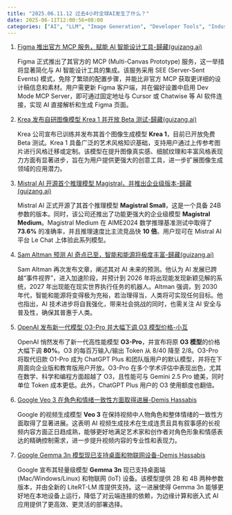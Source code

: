 ```yaml
---
title: "2025.06.11.12 过去4小时全球AI发生了什么？"
date: 2025-06-11T12:00:56+08:00
categories: ["AI", "LLM", "Image Generation", "Developer Tools", "Industry News", "Forecasts"]
---
```


1.  [Figma 推出官方 MCP 服务，赋能 AI 智能设计工具-歸藏(guizang.ai)](https://x.com/op7418/status/1932627209971511709)

    Figma 正式推出了其官方的 MCP (Multi-Canvas Prototype) 服务，这一举措将显著简化与 AI 智能设计工具的集成。该服务采用 SEE (Server-Sent Events) 模式，免除了繁琐的配置步骤，并能比非官方 MCP 获取更详细的设计稿信息和素材。用户需更新 Figma 客户端，并在偏好设置中启用 Dev Mode MCP Server，即可通过固定地址与 Cursor 或 Chatwise 等 AI 软件连接，实现 AI 直接解析和生成 Figma 页面。

2.  [Krea 发布自研图像模型 Krea 1 并开放 Beta 测试-歸藏(guizang.ai)](https://x.com/op7418/status/1932619893054324854)

    Krea 公司宣布已训练并发布其首个图像生成模型 **Krea 1**，目前已开放免费 Beta 测试。Krea 1 具备广泛的艺术风格知识基础，支持用户通过上传参考图片进行风格迁移或定制。该模型在提升图像真实感、细腻纹理和丰富风格表现力方面有显著进步，旨在为用户提供更强大的创意工具，进一步扩展图像生成领域的应用潜力。

3.  [Mistral AI 开源首个推理模型 Magistral，并推出企业级版本-歸藏(guizang.ai)](https://x.com/op7418/status/1932618546154238419)

    Mistral AI 正式开源了其首个推理模型 **Magistral Small**，这是一个具备 24B 参数的版本。同时，该公司还推出了功能更强大的企业级模型 **Magistral Medium**。Magistral Medium 在 AIME2024 数学推理基准测试中取得了 **73.6%** 的准确率，并且推理速度比主流竞品快 **10 倍**。用户现可在 Mistral AI 平台 Le Chat 上体验此系列模型。

4.  [Sam Altman 预测 AI 奇点已至，智能和能源将极度丰富-歸藏(guizang.ai)](https://x.com/op7418/status/1932615333166395765)

    Sam Altman 再次发布文章，阐述其对 AI 未来的预测。他认为 AI 发展已跨越“事件视界”，进入加速阶段，并预计到 2026 年将出现能发现新颖见解的系统，2027 年出现能在现实世界执行任务的机器人。Altman 强调，到 2030 年代，智能和能源将变得极为充裕，若治理得当，人类将可实现任何目标。他也指出，AI 技术进步将自我强化，带来社会挑战的同时，也需关注 AI 安全与普及性，确保其普惠于人类。

5.  [OpenAI 发布新一代模型 O3-Pro 并大幅下调 O3 模型价格-小互](https://x.com/imxiaohu/status/1932608844544508075)

    OpenAI 悄然发布了新一代高性能模型 **O3-Pro**，并宣布将原 **O3 模型**的价格大幅下调 **80%**。O3 的每百万输入/输出 Token 从 $8/$40 降至 $2/$8。O3-Pro 将取代旧款 O1-Pro 成为 ChatGPT Plus 和团队版用户的默认模型，并将在下周面向企业版和教育版用户开放。O3-Pro 在多个学术评估中表现出色，尤其在数学、科学和编程方面超越了 O3，且性能可与 Gemini 2.5 Pro 媲美，同时单位 Token 成本更低。此外，ChatGPT Plus 用户的 O3 使用额度也翻倍。

6.  [Google Veo 3 在角色和情绪一致性方面取得进展-Demis Hassabis](https://x.com/demishassabis/status/1932608957945950407)

    Google 的视频生成模型 **Veo 3** 在保持视频中人物角色和整体情绪的一致性方面取得了显著进展。这表明 AI 视频生成技术在生成连贯且具有叙事感的长视频内容方面正日趋成熟，能够更好地满足艺术家和创作者对角色形象和情感表达的精确控制需求，进一步提升视频内容的专业性和表现力。

7.  [Google Gemma 3n 模型现已支持桌面和物联网设备-Demis Hassabis](https://x.com/demishassabis/status/1932607299178148184)

    Google 宣布其轻量级模型 **Gemma 3n** 现已支持桌面端 (Mac/Windows/Linux) 和物联网 (IoT) 设备。该模型提供 2B 和 4B 两种参数版本，并由全新的 LiteRT-LM 库提供支持。这一进展使得 Gemma 3n 能够更好地在本地设备上运行，降低了对云端连接的依赖，为边缘计算和嵌入式 AI 应用提供了更高效、更灵活的部署选择。